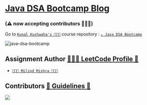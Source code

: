 # [Java DSA Bootcamp Blog ](https://thatbeautifuldream.github.io/java-dsa-bootcamp/) 
### (⚠️ now accepting contributors 👷🏻‍♂️)

Go to [`Kunal Kushwaha's 👨🏻‍💻`](https://github.com/kunal-kushwaha) course repository : [`☕️ Java DSA Bootcamp`](https://github.com/kunal-kushwaha/DSA-Bootcamp-Java)

![java-dsa-bootcamp](https://socialify.git.ci/thatbeautifuldream/java-dsa-bootcamp/image?description=1&language=1&owner=1&pattern=Floating%20Cogs&theme=Dark)

## Assignment Author [👷🏻‍♂️ LeetCode Profile 🚀](https://leetcode.com/thatbeautifuldream/)

- [`👨🏻‍💻 Milind Mishra 👨🏻‍💻`](https://milind.bio.link)


## Contributors [🚨 Guidelines 🚨](https://github.com/thatbeautifuldream/java-dsa-bootcamp/blob/gh-pages/CONTRIBUTING.md)

<a href="https://github.com/thatbeautifuldream/java-dsa-bootcamp/graphs/contributors">
  <img src="https://contrib.rocks/image?repo=thatbeautifuldream/java-dsa-bootcamp" />
</a>
